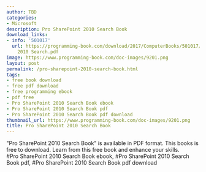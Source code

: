 ```yaml
---
author: TBD
categories:
- Microsoft
description: Pro SharePoint 2010 Search Book
download_links:
- info: '501017'
  url: https://programming-book.com/download/2017/ComputerBooks/501017/Pro SharePoint
    2010 Search.pdf
image: https://www.programming-book.com/doc-images/9201.png
layout: post
permalink: /pro-sharepoint-2010-search-book.html
tags:
- free book download
- free pdf download
- free programming ebook
- pdf free
- Pro SharePoint 2010 Search Book ebook
- Pro SharePoint 2010 Search Book pdf
- Pro SharePoint 2010 Search Book pdf download
thumbnail_url: https://www.programming-book.com/doc-images/9201.png
title: Pro SharePoint 2010 Search Book
---
```


 
<div class="item-desc text-justify">
  "Pro SharePoint 2010 Search Book" is available in PDF format. This books is free to download. Learn from this free book and enhance your skills.
  <br>
  #Pro SharePoint 2010 Search Book ebook, #Pro SharePoint 2010 Search Book pdf, #Pro SharePoint 2010 Search Book pdf download
</div>